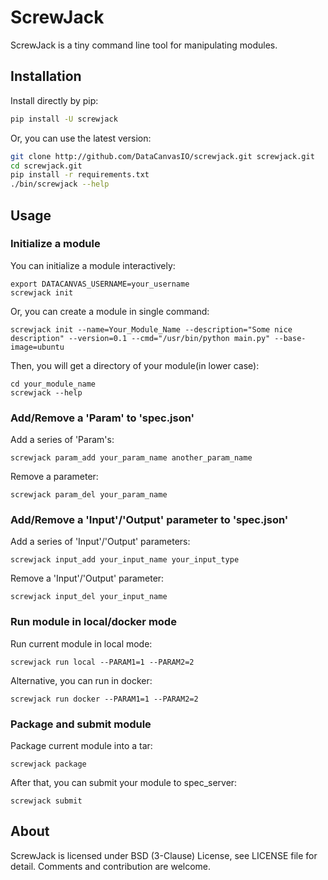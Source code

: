 
ScrewJack
=========

ScrewJack is a tiny command line tool for manipulating modules.

Installation
------------

Install directly by pip:

```sh
pip install -U screwjack
```

Or, you can use the latest version:

```sh
git clone http://github.com/DataCanvasIO/screwjack.git screwjack.git
cd screwjack.git
pip install -r requirements.txt
./bin/screwjack --help
```

Usage
-----

### Initialize a module

You can initialize a module interactively:

```
export DATACANVAS_USERNAME=your_username
screwjack init
```

Or, you can create a module in single command:

```
screwjack init --name=Your_Module_Name --description="Some nice description" --version=0.1 --cmd="/usr/bin/python main.py" --base-image=ubuntu
```

Then, you will get a directory of your module(in lower case):

```
cd your_module_name
screwjack --help
```

### Add/Remove a 'Param' to 'spec.json'

Add a series of 'Param's:

```
screwjack param_add your_param_name another_param_name
```

Remove a parameter:

```
screwjack param_del your_param_name
```

### Add/Remove a 'Input'/'Output' parameter to 'spec.json'

Add a series of 'Input'/'Output' parameters:

```
screwjack input_add your_input_name your_input_type
```

Remove a 'Input'/'Output' parameter:

```
screwjack input_del your_input_name
```

### Run module in local/docker mode

Run current module in local mode:

```
screwjack run local --PARAM1=1 --PARAM2=2
```

Alternative, you can run in docker:

```
screwjack run docker --PARAM1=1 --PARAM2=2
```

### Package and submit module

Package current module into a tar:

```
screwjack package
```

After that, you can submit your module to spec_server:

```
screwjack submit
```

About
-----

ScrewJack is licensed under BSD (3-Clause) License, see LICENSE file for detail. Comments and contribution are welcome.

